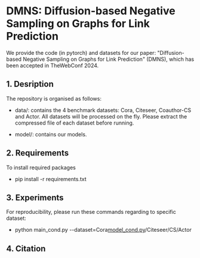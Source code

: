 # DMNS: Diffusion-based Negative Sampling on Graphs for Link Prediction
We provide the code (in pytorch) and datasets for our paper: "Diffusion-based Negative Sampling on Graphs for Link Prediction" (DMNS), which has been accepted in TheWebConf 2024.

## 1. Desription
The repository is organised as follows:

* data/: contains the 4 benchmark datasets: Cora, Citeseer, Coauthor-CS and Actor. All datasets will be processed on the fly. Please extract the compressed file of each dataset before running.

* model/: contains our models.


## 2. Requirements
To install required packages
- pip install -r requirements.txt


## 3. Experiments
For reproducibility, please run these commands regarding to specific dataset:

- python main_cond.py --dataset=Cora[model_cond.py](../DMNS-main/model/model_cond.py)/Citeseer/CS/Actor

## 4. Citation